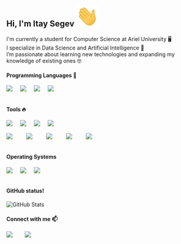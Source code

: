 ## Hi, I'm Itay Segev <img width="58px" alt="_קובץ מאת itaySegev1" src=https://raw.githubusercontent.com/ABSphreak/ABSphreak/master/gifs/Hi.gif>

I'm currently a student for Computer Science at Ariel University 🖥️ <br />
I specialize in Data Science and Artificial Intelligence 🤖<br />
I’m passionate about learning new technologies and expanding my knowledge of existing ones 🤓
<br />
#### Programming Languages 🚀

<img align="left" width="36px" src="https://user-images.githubusercontent.com/57855070/98301894-33521300-1fc4-11eb-860e-f06c2a2e9dce.png"/>
<img align="left" width="36px" src="https://user-images.githubusercontent.com/57855070/98302169-9c398b00-1fc4-11eb-9734-1c075d91db98.png"/>
<img align="left" width="36px" src="https://user-images.githubusercontent.com/57855070/98302338-e1f65380-1fc4-11eb-95ae-ad38f2c4fc13.png"/>
<img align="left" width="56px" src="https://user-images.githubusercontent.com/57855070/100355882-2ccf1e00-2ffb-11eb-90cf-5a2f8b258883.png"/><br />

<br />

#### Tools 🔥

<img align="left" width="36px" src="https://user-images.githubusercontent.com/57855070/98331898-3a017a00-2006-11eb-938a-eb22d38f9f57.png"/>
<img align="left" width="36px" src="https://user-images.githubusercontent.com/57855070/98332075-a4b2b580-2006-11eb-95ff-906388b38446.png"/>
<img align="left" width="36px" src="https://user-images.githubusercontent.com/57855070/98332831-1dfed800-2008-11eb-85dc-9925b457b3d4.png"/>
<img align="left" width="36px" src="https://upload.wikimedia.org/wikipedia/commons/thumb/9/9a/Visual_Studio_Code_1.35_icon.svg/1024px-Visual_Studio_Code_1.35_icon.svg.png"/>
<br />

<br />
<img align="left" width="52px" src="https://user-images.githubusercontent.com/57855070/98332575-94e7a100-2007-11eb-9c2b-81ad2d1d04f1.png"/>
<img align="left" width="52px" src="https://user-images.githubusercontent.com/57855070/98332622-ad57bb80-2007-11eb-8ecb-9bd68aefeef6.png"/> 
<img align="left" width="52px" src="https://banner2.cleanpng.com/20181109/eel/kisspng-anaconda-pip-installation-python-1713924909372.webp"/> 
<img align="left" width="52px" src="https://geo-python-site.readthedocs.io/en/latest/_images/pandas_logo.png"/>
<img align="left" width="52px" src="https://seeklogo.com/images/J/jupyter-logo-A91705F539-seeklogo.com.png"/> 
<br />

<br />

#### Operating Systems
<img align="left" width="36px" src="https://user-images.githubusercontent.com/57855070/100354935-92220f80-2ff9-11eb-8d48-a4c3cc1e3a9b.png"/>
<img align="left" width="36px" src="https://user-images.githubusercontent.com/57855070/100348648-db6d6180-2fef-11eb-8fea-e75047e57b3c.png"/>
<img align="left" width="36px" src="https://e7.pngegg.com/pngimages/263/957/png-clipart-apple-computer-icons-logo-apple-text-logo-thumbnail.png"/>

 <br />
 <br />

 #### GitHub status!
![GitHub Stats](https://github-readme-stats.vercel.app/api?username=itaysegev1&show_icons=true&theme=radical)

 
#### Connect with me 📫

[<img align="left" width="48px" src="https://user-images.githubusercontent.com/57855070/98333031-8fd72180-2008-11eb-96ce-cc86e185889c.png"/>][linkedin]

[linkedin]: https://www.linkedin.com/in/itaysegev1/

[<img align="left" width="48px" src= "https://camo.githubusercontent.com/e5cfad4cbb1e023463333923b069b81749d94e8ff5722f851c7bb01d65bb0e95/68747470733a2f2f696d672e736869656c64732e696f2f62616467652f476d61696c2d4431343833363f7374796c653d666f722d7468652d6261646765266c6f676f3d676d61696c266c6f676f436f6c6f723d7768697465"/>][Gmail]

[Gmail]: "itaysegev1234@gmail.com"

